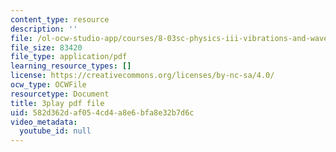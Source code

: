 ```yaml
---
content_type: resource
description: ''
file: /ol-ocw-studio-app/courses/8-03sc-physics-iii-vibrations-and-waves-fall-2016/582d362daf054cd4a8e6bfa8e32b7d6c_I0YACDaY-ww.pdf
file_size: 83420
file_type: application/pdf
learning_resource_types: []
license: https://creativecommons.org/licenses/by-nc-sa/4.0/
ocw_type: OCWFile
resourcetype: Document
title: 3play pdf file
uid: 582d362d-af05-4cd4-a8e6-bfa8e32b7d6c
video_metadata:
  youtube_id: null
---
```

